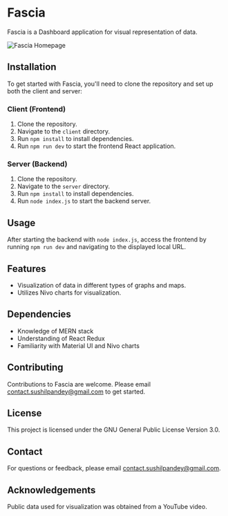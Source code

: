 # Fascia

Fascia is a Dashboard application for visual representation of data.

![Fascia Homepage](https://res.cloudinary.com/djug8zfu7/image/upload/f_auto,q_auto/uzovvq9as9o2zesm4vzq)

## Installation

To get started with Fascia, you'll need to clone the repository and set up both the client and server:

### Client (Frontend)

1. Clone the repository.
2. Navigate to the `client` directory.
3. Run `npm install` to install dependencies.
4. Run `npm run dev` to start the frontend React application.

### Server (Backend)

1. Clone the repository.
2. Navigate to the `server` directory.
3. Run `npm install` to install dependencies.
4. Run `node index.js` to start the backend server.

## Usage

After starting the backend with `node index.js`, access the frontend by running `npm run dev` and navigating to the displayed local URL.

## Features

- Visualization of data in different types of graphs and maps.
- Utilizes Nivo charts for visualization.

## Dependencies

- Knowledge of MERN stack
- Understanding of React Redux
- Familiarity with Material UI and Nivo charts

## Contributing

Contributions to Fascia are welcome. Please email contact.sushilpandey@gmail.com to get started.

## License

This project is licensed under the GNU General Public License Version 3.0.

## Contact

For questions or feedback, please email contact.sushilpandey@gmail.com.

## Acknowledgements

Public data used for visualization was obtained from a YouTube video.
